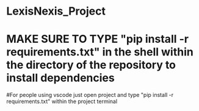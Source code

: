 # LexisNexis_Project
# MAKE SURE TO TYPE "pip install -r requirements.txt" in the shell within the directory of the repository to install dependencies

#For people using vscode just open project and type "pip install -r requirements.txt" within the project terminal
